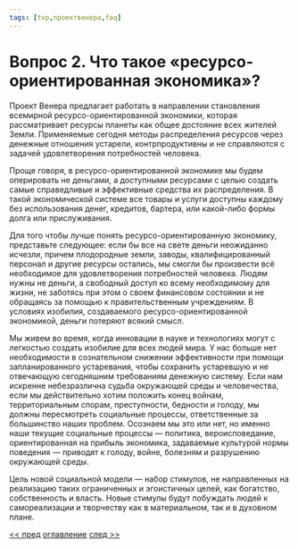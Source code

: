 ```yaml
---
tags: [tvp,проектвенера,faq]
---
```

# Вопрос 2. Что такое «ресурсо-ориентированная экономика»?

Проект Венера предлагает работать в направлении становления всемирной ресурсо-ориентированной экономики, которая рассматривает ресурсы планеты как общее достояние всех жителей Земли. Применяемые сегодня методы распределения ресурсов через денежные отношения устарели, контрпродуктивны и не справляются с задачей удовлетворения потребностей человека.

Проще говоря, в ресурсо-ориентированной экономике мы будем оперировать не деньгами, а доступными ресурсами с целью создать самые справедливые и эффективные средства их распределения. В такой экономической системе все товары и услуги доступны каждому без использования денег, кредитов, бартера, или какой-либо формы долга или прислуживания.

Для того чтобы лучше понять ресурсо-ориентированную экономику, представьте следующее: если бы все на свете деньги неожиданно исчезли, причем плодородные земли, заводы, квалифицированный персонал и другие ресурсы остались, мы смогли бы произвести всё необходимое для удовлетворения потребностей человека. Людям нужны не деньги, а свободный доступ ко всему необходимому для жизни, не заботясь при этом о своем финансовом состоянии и не обращаясь за помощью к правительственным учреждениям. В условиях изобилия, создаваемого ресурсо-ориентированной экономикой, деньги потеряют всякий смысл.

Мы живем во время, когда инновации в науке и технологиях могут с легкостью создать изобилие для всех людей мира. У нас больше нет необходимости в сознательном снижении эффективности при помощи запланированного устаревания, чтобы сохранить устаревшую и не отвечающую сегодняшним требованиям денежную систему. Если нам искренне небезразлична судьба окружающей среды и человечества, если мы действительно хотим положить конец войнам, территориальным спорам, преступности, бедности и голоду, мы должны пересмотреть социальные процессы, ответственные за большинство наших проблем. Осознаем мы это или нет, но именно наши текущие социальные процессы — политика, вероисповедание, ориентированная на прибыль экономика, задаваемые культурой нормы поведения — приводят к голоду, войне, болезням и разрушению окружающей среды.

Цель новой социальной модели — набор стимулов, не направленных на реализацию таких ограниченных и эгоистичных целей, как богатство, собственность и власть. Новые стимулы будут побуждать людей к самореализации и творчеству как в материальном, так и в духовном плане.

[<< пред](Вопрос%201.%20Что%20такое%20Проект%20Венера.md) [оглавление](FAQ%20%D0%BF%D0%BE%20%D0%BF%D1%80%D0%BE%D0%B5%D0%BA%D1%82%D1%83%20%C2%AB%D0%92%D0%B5%D0%BD%D0%B5%D1%80%D0%B0%C2%BB.md) [след >>](Вопрос%203.%20Почему%20вы%20считаете,%20что%20необходим%20столь%20революционный%20подход,%20каким%20является%20Проект%20Венера.md)
